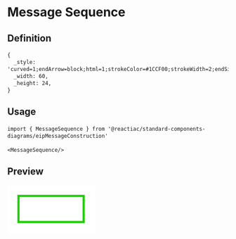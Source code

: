 # Message Sequence

## Definition

```
{
  _style: 'curved=1;endArrow=block;html=1;strokeColor=#1CCF00;strokeWidth=2;endSize=3;rounded=0;',
  _width: 60,
  _height: 24,
}
```

## Usage

```
import { MessageSequence } from '@reactiac/standard-components-diagrams/eipMessageConstruction'

<MessageSequence/>
```

## Preview

<img src="./message-sequence.png" width="200"/>
